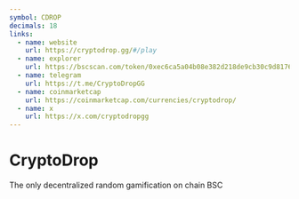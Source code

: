 ```yaml
---
symbol: CDROP
decimals: 18
links:
  - name: website
    url: https://cryptodrop.gg/#/play
  - name: explorer
    url: https://bscscan.com/token/0xec6ca5a04b08e382d218de9cb30c9d8176406d34
  - name: telegram
    url: https://t.me/CryptoDropGG
  - name: coinmarketcap
    url: https://coinmarketcap.com/currencies/cryptodrop/
  - name: x
    url: https://x.com/cryptodropgg
---
```


# CryptoDrop

The only decentralized random gamification on chain BSC

